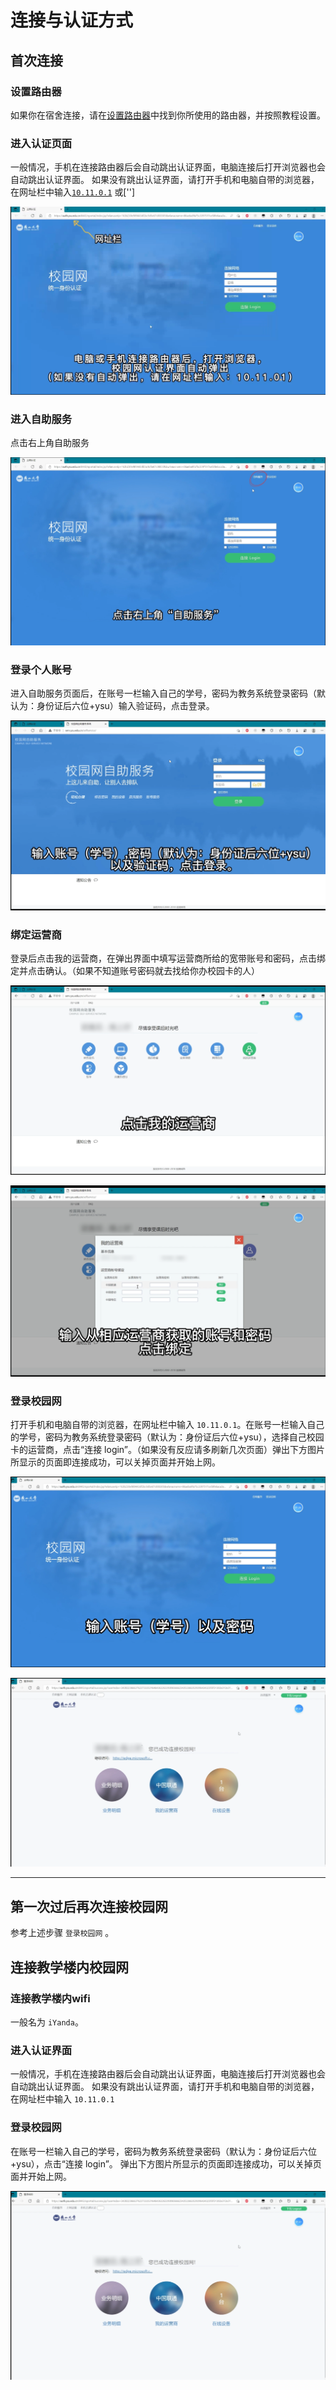 # 连接与认证方式

## 首次连接

### 设置路由器

如果你在宿舍连接，请在[设置路由器](./router.md)中找到你所使用的路由器，并按照教程设置。

### 进入认证页面

一般情况，手机在连接路由器后会自动跳出认证界面，电脑连接后打开浏览器也会自动跳出认证界面。
如果没有跳出认证界面，请打开手机和电脑自带的浏览器，在网址栏中输入[`10.11.0.1`](http://10.11.0.1)
或['']

![认证界面](./img/connect/1.png)

### 进入自助服务

点击右上角自助服务

![自助服务](./img/connect/2.png)

### 登录个人账号

进入自助服务页面后，在账号一栏输入自己的学号，密码为教务系统登录密码（默认为：身份证后六位+ysu）输入验证码，点击登录。

![登录](./img/connect/3.png)

### 绑定运营商

登录后点击我的运营商，在弹出界面中填写运营商所给的宽带账号和密码，点击绑定并点击确认。（如果不知道账号密码就去找给你办校园卡的人）

![运营商](./img/connect/4.png)

![运营商](./img/connect/5.png)

### 登录校园网

打开手机和电脑自带的浏览器，在网址栏中输入 `10.11.0.1`。在账号一栏输入自己的学号，密码为教务系统登录密码（默认为：身份证后六位+ysu），选择自己校园卡的运营商，点击“连接 login”。（如果没有反应请多刷新几次页面）弹出下方图片所显示的页面即连接成功，可以关掉页面并开始上网。

![登录](./img/connect/6.png)

![登录2](./img/connect/7.png)

---

## 第一次过后再次连接校园网

参考上述步骤 `登录校园网` 。

## 连接教学楼内校园网

### 连接教学楼内wifi

一般名为 `iYanda`。

### 进入认证界面

一般情况，手机在连接路由器后会自动跳出认证界面，电脑连接后打开浏览器也会自动跳出认证界面。
如果没有跳出认证界面，请打开手机和电脑自带的浏览器，在网址栏中输入 `10.11.0.1`

### 登录校园网

在账号一栏输入自己的学号，密码为教务系统登录密码（默认为：身份证后六位+ysu），点击“连接 login”。
弹出下方图片所显示的页面即连接成功，可以关掉页面并开始上网。

![登录2](./img/connect/7.png)
